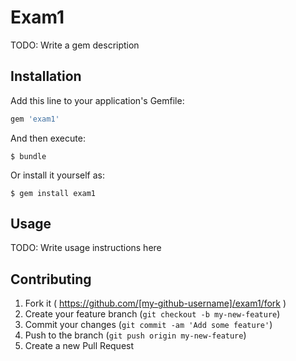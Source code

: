 # Exam1

TODO: Write a gem description

## Installation

Add this line to your application's Gemfile:

```ruby
gem 'exam1'
```

And then execute:

    $ bundle

Or install it yourself as:

    $ gem install exam1

## Usage

TODO: Write usage instructions here

## Contributing

1. Fork it ( https://github.com/[my-github-username]/exam1/fork )
2. Create your feature branch (`git checkout -b my-new-feature`)
3. Commit your changes (`git commit -am 'Add some feature'`)
4. Push to the branch (`git push origin my-new-feature`)
5. Create a new Pull Request
